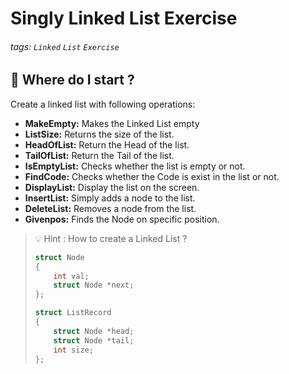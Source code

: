 # Singly Linked List Exercise
###### tags: `Linked` `List` `Exercise`

## :memo: Where do I start ? 

Create a linked list with following operations:

* **MakeEmpty:** Makes the Linked List empty
* **ListSize:** Returns the size of the list.
* **HeadOfList:** Return the Head of the list.
* **TailOfList:** Return the Tail of the list.
* **IsEmptyList:** Checks whether the list is empty or not.
* **FindCode:** Checks whether the Code is exist in the list or not. 
* **DisplayList:** Display the list on the screen.
* **InsertList:** Simply adds a node to the list.
* **DeleteList:** Removes a node from the list.
* **Givenpos:** Finds the Node on specific position.

> :bulb: Hint : How to create a Linked List ?
> 
> ```c
> struct Node
> {
>     int val;
>     struct Node *next;
> };
> ```
> ```c
> struct ListRecord
> {
>     struct Node *head;
>     struct Node *tail;
>     int size;
> };
> ```


